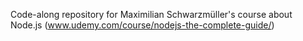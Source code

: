 Code-along repository for Maximilian Schwarzmüller's course about Node.js (www.udemy.com/course/nodejs-the-complete-guide/)
